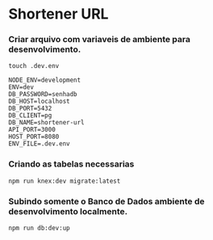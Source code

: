 # Shortener URL

### Criar arquivo com variaveis de ambiente para desenvolvimento.
``touch .dev.env``

```
NODE_ENV=development
ENV=dev
DB_PASSWORD=senhadb
DB_HOST=localhost
DB_PORT=5432
DB_CLIENT=pg
DB_NAME=shortener-url
API_PORT=3000
HOST_PORT=8080
ENV_FILE=.dev.env
```
### Criando as tabelas necessarias

``npm run knex:dev migrate:latest``

### Subindo somente o Banco de Dados ambiente de desenvolvimento localmente.

``npm run db:dev:up``


